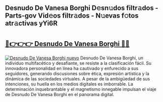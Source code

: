## Desnudo De Vanesa Borghi D𝚎sn𝚞dos filtr𝚊dos - Parts-gov Vid𝚎os filtr𝚊dos - N𝚞evas f𝚘tos atr𝚊ctivas yYi6R

# <h2><a href="http://mbaj14.tromn.icu/?c=Desnudo+De+Vanesa+Borghi">🔗👉👉👉 Desnudo De Vanesa Borghi 🔗🔗</a></h2>

[![Desnudo De Vanesa Borghi nuevo](https://i.imgur.com/pEAQMta.gif)](http://mbaj14.tromn.icu/?c=Desnudo+De+Vanesa+Borghi)
Desnudo De Vanesa Borghi, un individuo multifacético y desafiante, se resiste a la clasificación fácil. Su innovadora personalidad en línea ha cautivado y enfurecido a sus seguidores, generando discusiones sobre ética, expresión artística y la dinámica de las sociedades virtuales. A pesar de la ambigüedad de sus intenciones, su huella en los medios digitales es imborrable. La determinación inquebrantable y el magnetismo innegable impulsan el viaje de Desnudo De Vanesa Borghi en el panorama digital.
